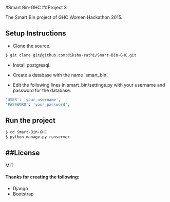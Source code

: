 #Smart Bin-GHC
##Project 3

The Smart Bin project of GHC Women Hackathon 2015.

## Setup Instructions

* Clone the source.

```sh
$ git clone git@github.com:diksha-rathi/Smart-Bin-GHC.git
```

* Install postgresql.

* Create a database with the name 'smart_bin'.

* Edit the following lines in smart_bin/settings.py with your username and password for the database.

```sh
'USER': 'your_username',
'PASSWORD': 'your_password',
```

## Run the project

```sh
$ cd Smart-Bin-GHC
$ python manage.py runserver
```

##License
----

MIT

#### Thanks for creating the following:

* Django
* Bootstrap
